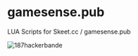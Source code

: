 # gamesense.pub
LUA Scripts for Skeet.cc / gamesense.pub 

![187hackerbande](https://i.imgur.com/C8z5sFl.png)

